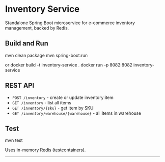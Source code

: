 # Inventory Service

Standalone Spring Boot microservice for e-commerce inventory management, backed by Redis.

## Build and Run
mvn clean package
mvn spring-boot:run

or
docker build -t inventory-service .
docker run -p 8082:8082 inventory-service

## REST API

- `POST /inventory` - create or update inventory item
- `GET /inventory` - list all items
- `GET /inventory/{sku}` - get item by SKU
- `GET /inventory/warehouse/{warehouse}` - all items in warehouse

## Test

mvn test


Uses in-memory Redis (testcontainers).

---


